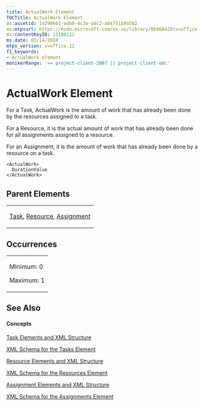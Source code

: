 ```yaml
---
title: ActualWork Element
TOCTitle: ActualWork Element
ms:assetid: 1d290661-adb0-4c3e-adc2-a04751b9a582
ms:mtpsurl: https://msdn.microsoft.com/en-us/library/Bb968429(v=office.12)
ms:contentKeyID: 13188122
ms.date: 03/14/2018
mtps_version: v=office.12
f1_keywords:
- ActualWork element
monikerRange: '>= project-client-2007 || project-client-odc'
---
```


# ActualWork Element




For a Task, ActualWork is the amount of work that has already been done by the resources assigned to a task.

For a Resource, it is the actual amount of work that has already been done for all assignments assigned to a resource.

For an Assignment, it is the amount of work that has already been done by a resource on a task.

    <ActualWork>
      DurationValue
    </ActualWork>

## Parent Elements

<table>
<colgroup>
<col style="width: 100%" />
</colgroup>
<tbody>
<tr class="odd">
<td><p><a href="task-element.md">Task</a>, <a href="resource-element.md">Resource</a>, <a href="assignment-element.md">Assignment</a></p></td>
</tr>
</tbody>
</table>

## Occurrences

<table>
<colgroup>
<col style="width: 100%" />
</colgroup>
<tbody>
<tr class="odd">
<td><p>Minimum: 0</p>
<p>Maximum: 1</p></td>
</tr>
</tbody>
</table>

## See Also

#### Concepts

[Task Elements and XML Structure](task-elements-and-xml-structure.md)

[XML Schema for the Tasks Element](xml-schema-for-the-tasks-element.md)

[Resource Elements and XML Structure](resource-elements-and-xml-structure.md)

[XML Schema for the Resources Element](xml-schema-for-the-resources-element.md)

[Assignment Elements and XML Structure](assignment-elements-and-xml-structure.md)

[XML Schema for the Assignments Element](xml-schema-for-the-assignments-element.md)

